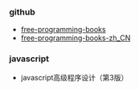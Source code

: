 ### github
- [free-programming-books](https://github.com/vhf/free-programming-books)
- [free-programming-books-zh_CN](https://github.com/justjavac/free-programming-books-zh_CN)

### javascript

- javascript高级程序设计（第3版）